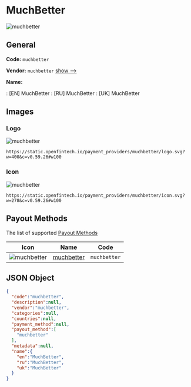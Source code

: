 
# MuchBetter 
![muchbetter](https://static.openfintech.io/payment_providers/muchbetter/logo.svg?w=400&c=v0.59.26#w100)  

## General 
 
**Code:** `muchbetter` 
 
**Vendor:** `muchbetter` [show -->](/vendors/muchbetter/) 
 
**Name:** 
 
:	[EN] MuchBetter 
:	[RU] MuchBetter 
:	[UK] MuchBetter 
 

## Images 

### Logo 
 
![muchbetter](https://static.openfintech.io/payment_providers/muchbetter/logo.svg?w=400&c=v0.59.26#w100)  

```
https://static.openfintech.io/payment_providers/muchbetter/logo.svg?w=400&c=v0.59.26#w100
```  

### Icon 
 
![muchbetter](https://static.openfintech.io/payment_providers/muchbetter/icon.svg?w=278&c=v0.59.26#w100)  

```
https://static.openfintech.io/payment_providers/muchbetter/icon.svg?w=278&c=v0.59.26#w100
```  

## Payout Methods 
 
The list of supported [Payout Methods](/payout-methods/) 

|Icon|Name|Code| 
|:---:|:---:|:---:| 
|![muchbetter](https://static.openfintech.io/payout_methods/muchbetter/icon.svg?w=278&c=v0.59.26#w40) |[muchbetter](payout-methodsmuchbetter/)|`muchbetter`| 
 

## JSON Object 

```json
{
  "code":"muchbetter",
  "description":null,
  "vendor":"muchbetter",
  "categories":null,
  "countries":null,
  "payment_method":null,
  "payout_method":[
    "muchbetter"
  ],
  "metadata":null,
  "name":{
    "en":"MuchBetter",
    "ru":"MuchBetter",
    "uk":"MuchBetter"
  }
}
```  
